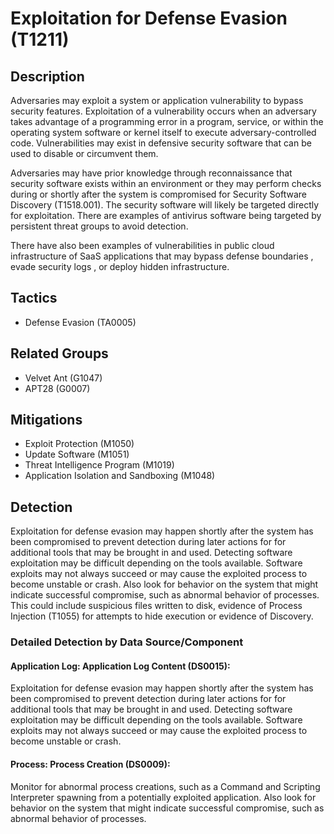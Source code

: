 # Exploitation for Defense Evasion (T1211)

## Description
Adversaries may exploit a system or application vulnerability to bypass security features. Exploitation of a vulnerability occurs when an adversary takes advantage of a programming error in a program, service, or within the operating system software or kernel itself to execute adversary-controlled code. Vulnerabilities may exist in defensive security software that can be used to disable or circumvent them.

Adversaries may have prior knowledge through reconnaissance that security software exists within an environment or they may perform checks during or shortly after the system is compromised for Security Software Discovery (T1518.001). The security software will likely be targeted directly for exploitation. There are examples of antivirus software being targeted by persistent threat groups to avoid detection.

There have also been examples of vulnerabilities in public cloud infrastructure of SaaS applications that may bypass defense boundaries , evade security logs , or deploy hidden infrastructure.

## Tactics
- Defense Evasion (TA0005)

## Related Groups
- Velvet Ant (G1047)
- APT28 (G0007)

## Mitigations
- Exploit Protection (M1050)
- Update Software (M1051)
- Threat Intelligence Program (M1019)
- Application Isolation and Sandboxing (M1048)

## Detection
Exploitation for defense evasion may happen shortly after the system has been compromised to prevent detection during later actions for for additional tools that may be brought in and used. Detecting software exploitation may be difficult depending on the tools available. Software exploits may not always succeed or may cause the exploited process to become unstable or crash. Also look for behavior on the system that might indicate successful compromise, such as abnormal behavior of processes. This could include suspicious files written to disk, evidence of Process Injection (T1055) for attempts to hide execution or evidence of Discovery.

### Detailed Detection by Data Source/Component
#### Application Log: Application Log Content (DS0015): 
Exploitation for defense evasion may happen shortly after the system has been compromised to prevent detection during later actions for for additional tools that may be brought in and used. Detecting software exploitation may be difficult depending on the tools available. Software exploits may not always succeed or may cause the exploited process to become unstable or crash. 

#### Process: Process Creation (DS0009): 
Monitor for abnormal process creations, such as a Command and Scripting Interpreter spawning from a potentially exploited application. Also look for behavior on the system that might indicate successful compromise, such as abnormal behavior of processes.

